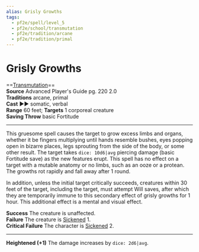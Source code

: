 ```yaml
---
alias: Grisly Growths
tags:
  - pf2e/spell/level_5
  - pf2e/school/transmutation
  - pf2e/tradition/arcane
  - pf2e/tradition/primal
---
```


# Grisly Growths

==[Transmutation](../../../Traits/Transmutation.md)==  
__Source__ Advanced Player's Guide pg. 220 2.0  
**Traditions** arcane, primal  
**Cast** ►► somatic, verbal  
**Range** 60 feet; **Targets** 1 corporeal creature  
**Saving Throw** basic Fortitude

---

This gruesome spell causes the target to grow excess limbs and organs, whether it be fingers multiplying until hands resemble bushes, eyes popping open in bizarre places, legs sprouting from the side of the body, or some other result. The target takes `dice: 10d6|avg` piercing damage (basic Fortitude save) as the new features erupt. This spell has no effect on a target with a mutable anatomy or no limbs, such as an ooze or a protean. The growths rot rapidly and fall away after 1 round.

In addition, unless the initial target critically succeeds, creatures within 30 feet of the target, including the target, must attempt Will saves, after which they are temporarily immune to this secondary effect of grisly growths for 1 hour. This additional effect is a mental and visual effect.

**Success** The creature is unaffected.  
**Failure** The creature is [Sickened](../../../Conditions/Sickened.md) 1.  
**Critical Failure** The character is [Sickened](../../../Conditions/Sickened.md) 2.

<hr>

**Heightened (+1)** The damage increases by `dice: 2d6|avg`.

